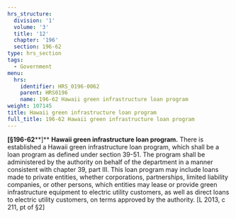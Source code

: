 ```yaml
---
hrs_structure:
  division: '1'
  volume: '3'
  title: '12'
  chapter: '196'
  section: 196-62
type: hrs_section
tags:
  - Government
menu:
  hrs:
    identifier: HRS_0196-0062
    parent: HRS0196
    name: 196-62 Hawaii green infrastructure loan program
weight: 107145
title: Hawaii green infrastructure loan program
full_title: 196-62 Hawaii green infrastructure loan program
---
```

**[§196-62****]** **Hawaii green infrastructure loan program.** There is established a Hawaii green infrastructure loan program, which shall be a loan program as defined under section 39-51\. The program shall be administered by the authority on behalf of the department in a manner consistent with chapter 39, part III. This loan program may include loans made to private entities, whether corporations, partnerships, limited liability companies, or other persons, which entities may lease or provide green infrastructure equipment to electric utility customers, as well as direct loans to electric utility customers, on terms approved by the authority. [L 2013, c 211, pt of §2]
